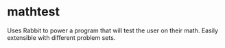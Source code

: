 mathtest
========

Uses Rabbit to power a program that will test the user on their math. Easily extensible with different problem sets.

